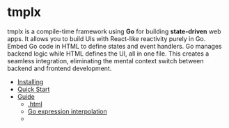 # tmplx

tmplx is a compile-time framework using **Go** for building **state-driven** web apps. It allows you to build UIs with React-like reactivity purely in Go. Embed Go code in HTML to define states and event handlers. Go manages backend logic while HTML defines the UI, all in one file. This creates a seamless integration, eliminating the mental context switch between backend and frontend development.

- [Installing](#installing)
- [Quick Start](#quick-start)
- [Guide](#guide)
  - [.html](#html)
  - [Go expression interpolation](#go-expression-interpolation)
  - [<script type="text/tmplx">](#script-typetexttmplx)
  - [State](#state)
  - [Derived State](#derived-state)
  - [Event Handler](#event-handler)
    - [Arguments](#arguments)
    - [Inline Statements](#inline-statements)
  - [init()](#init)
  - [Control Flow](#control-flow)
    - [tx-if / tx-else-if / tx-else](#tx-if-tx-else-if-tx-else)
    - [tx-for](#tx-for)
  - [<template>](#template)
  - [tmplx cmd](#tmplx-cmd)
    - [pages directory](#pages-directory)
    - [components directory](#components-directory)
    - [output](#output)

> [!WARNING]
> The project is in active development, with some of the features incomplete, and bugs or undefined behavior may occur.

## Installing
```sh
go install github.com/gnituy18/tmplx@latest
```

## Quick Start
### 1. Set up a new project directory
```sh
mkdir proj
cd proj

mkdir pages
touch pages/index.html

touch main.go
go mod init proj
```

### 2. Edit `pages/index.html`
```html
<script type="text/tmplx">
  var name string = "tmplx" // name is a state
  var greeting string = fmt.Sprintf("Hello ,%s!", name) // greeting is a derived state

  var counter int = 0 // counter is a state
  var counterTimes10 int = counter * 10 // counterTimes10 is reactive and change

  // 
  func addOne() {
    counter++
  }
</script>

<html>
<head>
  <title> { name } </title>
</head>
<body>
  <h1> { greeting } </h1>

  <p>counter: { counter }</p>
  <p>counter * 10 = { counterTimes10 }</p>

  <!-- update counter by calling event handler -->
  <button tx-onclick="addOne()">Add 1</button>
</body>
</html>

```

### 3. Edit `main.go`
```go
package main

import (
	"log"
	"net/http"

	"proj/tmplx"
)

func main() {
	for _, th := range tmplx.Handlers() {
		http.HandleFunc("GET "+th.Url, th.HandlerFunc)
	}

	log.Fatal(http.ListenAndServe(":8080", nil))
}
```

### 4. Compile and Run the App
```sh
# From the proj directory
tmplx && go run .
```
Visit http://localhost:8080/ to see your web app in action.

## Guide

### `.html`
Your web app begins by creating an HTML file in the [pages](#pages-directory) directory. We chose HTML because—duh!—HTML is standardized and ensures backward compatibility across all browsers! This means you can build your app today, and even 10 years from now, tmplx will still be able to parse and handle it without issues.

Additionally, there's no need to invent a new file type to deliver all the features tmplx provides, as HTML already includes [extensibility](https://html.spec.whatwg.org/#extensibility) in its design.

You can access and modify every part of the HTML file, such as:
- adding attributes to the `<html>` tag
- customizing the `<body>` style
- adding a comment

This is often not obvious in modern frameworks. You can do whatever you want as long as it's valid HTML.
```html
<!-- /pages/index.html -->
<!DOCTYPE html>

<html lang="en">
  <head>
    <title> ... </title>
    ...
  </head>
  <body style="...">
  ...
  </body>
</html>
```

### Go Expression Interpolation

Embed Go expressions in HTML using `{}` for dynamic content. You can only place Go expressions in **text nodes** or **attribute values**; other placements cause parsing errors.

For text nodes, the output is HTML-escaped; for attribute values, it is not escaped.

Expressions are wrapped in `fmt.Sprint()` in the [output Go file](#output).

You can add `tx-ignore` to disable Go expression interpolation for that specific node's attribute values and its text children, but not the element children.
```html
<!-- /pages/index.html -->
<p class='{ strings.Join([]string{"c1", "c2"}, " ") }'>
 Hello, { user.GetNameById("id") }!
</p>

<!-- output -->
<p class="c1 c2">
 Hello, tmplx!
</p>
```

### `<script type="text/tmplx">`
tmplx extends HTML by embedding Go code within `<script>` tags. Set `type="text/tmplx"` to differentiate it from JavaScript or other languages.

The `<script>` contains valid Go code. tmplx uses a subset of Go syntax for declarative UI, including [state](#state), [derived state](#derived-state), and [event handler](#event-handler).
```diff
<!-- /pages/index.html -->
<!DOCTYPE html>

+ <script type="text/tmplx">
+ ...
+ </script>

<html lang="en">
  <head>
    <title> ... </title>
    ...
  </head>
  <body style="...">
  ...
  </body>
</html>
```

### State
State is the core of declarative UI development. It means that whenever a state changes, other UI parts react automatically.

State declaration is simply Go's variable declaration with a few rules. Since tmplx is a compiler, no special keyword is needed. Nothing new to learn.

#### Rules:
1. **Use `var` keyword; no `:=`.**
1. **Must define a type; it must be JSON marshalable and unmarshalable.**
1. **Initialization is optional. If initializing, the number of variables on the left must match expressions on the right.**

##### ❌ invalid state declarations
```html
...
<script type="text/tmplx">
  // no type
  var str = ""

  // no :=
  num := 1

  // f, w are not JSON marshalable and unmarshalable.
  var f func(int) = func(i int) {...} 
  var w io.Writer

  // the number of variables on the left must match expressions on the right.
  var a, b int = f() 
</script>
...
```
##### ✅ valid state declarations 
```html
<script type="text/tmplx">
  var name string = user.GetNameById("id")
  var m map[string]int = map[string]int{ "key": 100 }
</script>

...
<p> Hi, { name }! </p>
<p> { m["key"] } </p>
```

### Derived State

A derived state is a variable whose value is computed from other states or derived states.

It is declared as a standard Go variable. If the right-hand side (RHS) of the declaration references existing states or derived states, it is considered a derived state.

Derived states follow similar rules to regular states, with some differences:

#### Rules:
1. **Use `var` keyword; no `:=`.**
1. **Must define a type.**
1. **Initialization is optional. If initializing, the number of variables on the left must match the expressions on the right.**
1. **You cannot update derived states directly in [event handlers](#event-handler), but referencing them is allowed.**

Derived states do not require the type to be JSON marshalable/unmarshalable because they exist only on the backend.

```html
<script type="text/tmplx">
  var num1 int = 100
  var num2 int = num1 * 2
</script>

...
<p> { num1 } * 2 = { num2 } </p>
```
```html
<script type="text/tmplx">
  var classes []string = []string{"c1", "c2", "c3"}
  var class string = strings.Join(classes, " ") // derived from state 'classes'
</script>

...
<p class="{class}"> ... </p>
```

### Event Handler
You could have guessed by now: An event handler is simply a regular Go function. Event handlers mutate states or perform actions in response to user events.

Rules:
1. **Triggered via attributes with the `tx-on` prefix.**
2. **No return values. You don't need them.**

You can bind multiple events to one element: `<div tx-onmouseleave="show = false" tx-onmouseenter="show = true">`
```html
<script type="text/tmplx">
  var counter int = 0

  func add1() {
    counter += 1
  }
</script>
...
<p>{ counter }</p>
<button tx-onclick="add1()">Add 2</button>
```

#### Arguments
Event handlers can accept arguments, following these rules:

1. **Argument names cannot match state or derived state names.**
2. **Argument types must be JSON marshalable and unmarshalable.**

```html
<script type="text/tmplx">
  var counter int = 0

  func addNum(num int) {
    counter += num
  }
</script>
...
<p>{ counter }</p>
<button tx-for="i := 0; i < 10 i++" tx-onclick="addNum(i)">
  Add { i }
</button>
```

#### Inline Statements
For simple actions, embed Go statements directly in `tx-on*` attributes to mutate states, avoiding the need for separate handler functions.

Use ';' to separate multiple statements.
```html
<script type="text/tmplx">
  var num int = 1
</script>
...
<p> { num } </p>
<button tx-onclick="num++;num++">Add 2</button>
```

### `init()`

The `init()` function is special; you can declare a function similar to Go's `init()`: It runs once when the page loads.

It won't be compiled into an HTTP request, so you cannot call it using `tx-on*` attributes.
```html
<script type="text/tmplx">
  var user User

  func init() {
    user := user.Get("user_id")
  }
</script>
```

Another use case is when you want to initialize a state from another state but don't want it to become a derived state.
```html
<script type="text/tmplx">
  var a int = 100
  var b int

  func init() {
    b = a * 2 // b is still a state
  }
</script>
...
```

### Control Flow

#### `tx-if`, `tx-else-if`, `tx-else`

You can use any valid expression in the value of `tx-if` that fits Go's if statement condition. New variables created in the expression will also be accessible to the children of the node. It works just like Go's conditional statements, intuitively.

```html
<script type="text/tmplx">
  var num int = 1
</script>
...
<button tx-onclick="num++">Append A</button>
<p tx-if="counter % 2 == 1"> odd </p>
<p tx-else> even </p>
```

```html
<p tx-if="user, err := user.GetUser(); err != nil">
  <p tx-if="err == ErrNotFound"> User not found</p>
</p>
<p tx-else-if='user.Name == ""'> user.Name not set </p>
<p tx-else > Hi!, { user.Name } </p>
```

#### `tx-for`
```html
...
<p tx-for="i := 0; i < 10; i++"> { i } </p>
```

### `tmplx` cmd
#### `pages` directory
#### `components` directory
#### output
